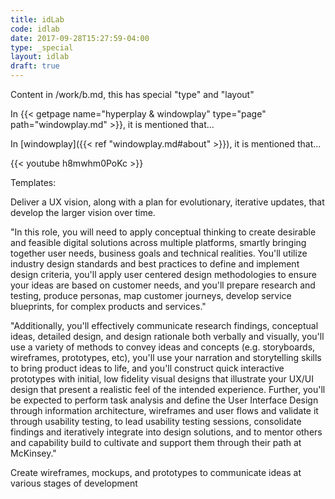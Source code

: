 ```yaml
---
title: idLab
code: idlab
date: 2017-09-28T15:27:59-04:00
type: _special
layout: idlab
draft: true
---
```

Content in /work/b.md, this has special "type" and "layout"

In {{< getpage name="hyperplay & windowplay" type="page" path="windowplay.md" >}}, it is mentioned that...

In [windowplay]({{< ref "windowplay.md#about" >}}), it is mentioned that...

{{< youtube h8mwhm0PoKc >}}


Templates:

Deliver a UX vision, along with a plan for evolutionary, iterative updates, that develop the larger vision over time.

"In this role, you will need to apply conceptual thinking to create desirable and feasible digital solutions across multiple platforms, smartly bringing together user needs, business goals and technical realities.  You'll utilize industry design standards and best practices to define and implement design criteria, you'll apply user centered design methodologies to ensure your ideas are based on customer needs, and you'll prepare research and testing, produce personas, map customer journeys, develop service blueprints, for complex products and services."

"Additionally, you'll effectively communicate research findings, conceptual ideas, detailed design, and design rationale both verbally and visually, you'll use a variety of methods to convey ideas and concepts (e.g. storyboards, wireframes, prototypes, etc), you'll use your narration and storytelling skills to bring product ideas to life, and you'll construct quick interactive prototypes with initial, low fidelity visual designs that illustrate your UX/UI design that present a realistic feel of the intended experience. Further, you'll be expected to perform task analysis and define the User Interface Design through information architecture, wireframes and user flows and validate it through usability testing, to lead usability testing sessions, consolidate findings and iteratively integrate into design solutions, and to mentor others and capability build to cultivate and support them through their path at McKinsey."

Create wireframes, mockups, and prototypes to communicate ideas at various stages of development

